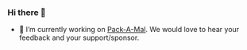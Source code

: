 ### Hi there 👋
- 🔭 I’m currently working on [Pack-A-Mal]([https://github.com/lyvd/OSSquat](https://github.com/lyvd/Pack-A-Mal)). We would love to hear your feedback and your support/sponsor.
<!--
**lyvd/lyvd** is a ✨ _special_ ✨ repository because its `README.md` (this file) appears on your GitHub profile.

Here are some ideas to get you started:

- 🔭 I’m currently working on ...
- 🌱 I’m currently learning ...
- 👯 I’m looking to collaborate on ...
- 🤔 I’m looking for help with ...
- 💬 Ask me about ...
- 📫 How to reach me: ...
- 😄 Pronouns: ...
- ⚡ Fun fact: ...
-->
